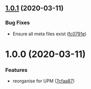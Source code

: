 ## [1.0.1](https://github.com/adrenak/ui-shapes-kit/compare/v1.0.0...v1.0.1) (2020-03-11)


### Bug Fixes

* Ensure all meta files exist ([fc0791e](https://github.com/adrenak/ui-shapes-kit/commit/fc0791ef801b6465b60888989d37987d98994566))

# 1.0.0 (2020-03-11)


### Features

* reorganise for UPM ([7cfaa87](https://github.com/adrenak/ui-shapes-kit/commit/7cfaa873f0bcff4f82da6d30719880713898cc11))
